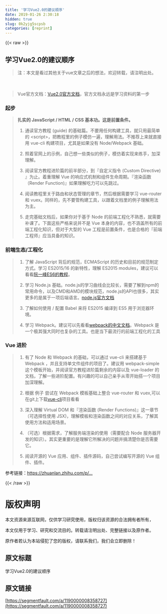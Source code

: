 ```yaml
---
title: '学习Vue2.0的建议顺序' 
date: 2019-01-26 2:30:18
hidden: true
slug: 0k2yjg5scpsb
categories: [reprint]
---
```


{{< raw >}}

                    
<h2 id="articleHeader0">学习Vue2.0的建议顺序</h2>
<blockquote><p>注：本文是看过其他关于vue文章之后的想法，欢迎转载，请注明出处。</p></blockquote>
<p>　</p>
<blockquote><p>Vue官方文档：<a href="http://cn.vuejs.org/" rel="nofollow noreferrer" target="_blank">Vue2.0官方文档</a>，官方文档永远是学习资料的第一步</p></blockquote>
<h3 id="articleHeader1">起步</h3>
<blockquote>
<p><strong>扎实的 JavaScript / HTML / CSS 基本功。这是前置条件。</strong></p>
<ol>
<li><p>通读官方教程 (guide) 的基础篇。不要用任何构建工具，就只用最简单的 &lt;script&gt;，把教程里的例子模仿一遍，理解用法。不推荐上来就直接用 vue-cli 构建项目，尤其是如果没有 Node/Webpack 基础。</p></li>
<li><p>照着官网上的示例，自己想一些类似的例子，模仿着实现来练手，加深理解。</p></li>
<li><p>阅读官方教程进阶篇的前半部分，到『自定义指令 (Custom Directive) 』为止。着重理解 Vue 的响应式机制和组件生命周期。『渲染函数（Render Function)』如果理解吃力可以先跳过。</p></li>
<li><p>阅读教程里关于路由和状态管理的章节，然后根据需要学习 vue-router 和 vuex。同样的，先不要管构建工具，以跟着文档里的例子理解用法为主。</p></li>
<li><p>走完基础文档后，如果你对于基于 Node 的前端工程化不熟悉，就需要补课了。下面这些严格来说并不是 Vue 本身的内容，也不涵盖所有的前端工程化知识，但对于大型的 Vue 工程是前置条件，也是合格的『前端工程师』应当具备的知识。</p></li>
</ol>
</blockquote>
<h3 id="articleHeader2">前端生态/工程化</h3>
<blockquote><ol>
<li><p>了解 JavaScript 背后的规范，ECMAScript 的历史和目前的规范制定方式。学习 ES2015/16 的新特性，理解 ES2015 modules，建议可以看看<a href="http://es6.ruanyifeng.com/" rel="nofollow noreferrer" target="_blank">阮一峰ES6的教程</a>。</p></li>
<li><p>学习 Node.js 基础。node.js的学习曲线会比较长，需要了解到npm的常用命令，以及CMD和AMD的模块规范，node.js的API也很多，其实更多的是属于一项后端语言。<a href="https://nodejs.org/en/" rel="nofollow noreferrer" target="_blank">node.js官方文档</a></p></li>
<li><p>了解如何使用 / 配置 Babel 来将 ES2015 编译到 ES5 用于浏览器环境。</p></li>
<li><p>学习 Webpack。建议可以先看看<a href="http://webpackdoc.com/" rel="nofollow noreferrer" target="_blank">webpack的中文文档</a>。Webpack 是一个极其强大同时也复杂的工具。也是当下最流行的前端工程化的工具</p></li>
</ol></blockquote>
<h3 id="articleHeader3">Vue 进阶</h3>
<blockquote><ol>
<li><p>有了 Node 和 Webpack 的基础，可以通过 vue-cli 来搭建基于 Webpack ，并且支持单文件组件的项目了。建议用 webpack-simple 这个模板开始，并阅读官方教程进阶篇剩余的内容以及 vue-loader 的文档，了解一些进阶配置。有兴趣的可以自己亲手从零开始搭一个项目加深理解。</p></li>
<li><p>根据 例子 尝试在 Webpack 模板基础上整合 vue-router 和 vuex,可以在git上下载<a href="https://github.com/vuejs/vue-cli" rel="nofollow noreferrer" target="_blank">vue-cli</a>项目看看</p></li>
<li><p>深入理解 Virtual DOM 和『渲染函数 (Render Functions)』这一章节（可选择性使用 JSX)，理解模板和渲染函数之间的对应关系，了解其使用方法和适用场景。</p></li>
<li><p>（可选）根据需求，了解服务端渲染的使用（需要配合 Node 服务器开发的知识）。其实更重要的是理解它所解决的问题并搞清楚你是否需要它。</p></li>
<li><p>阅读开源的 Vue 应用、组件、插件源码，自己尝试编写开源的 Vue 组件、插件。</p></li>
</ol></blockquote>
<p>参考链接：<a href="https://zhuanlan.zhihu.com/p/23134551" rel="nofollow noreferrer" target="_blank">https://zhuanlan.zhihu.com/p/...</a></p>

                
{{< /raw >}}

# 版权声明
本文资源来源互联网，仅供学习研究使用，版权归该资源的合法拥有者所有，

本文仅用于学习、研究和交流目的。转载请注明出处、完整链接以及原作者。

原作者若认为本站侵犯了您的版权，请联系我们，我们会立即删除！

## 原文标题
学习Vue2.0的建议顺序

## 原文链接
[https://segmentfault.com/a/1190000008358727](https://segmentfault.com/a/1190000008358727)

